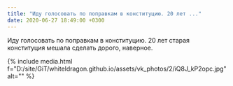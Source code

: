```yaml
---
title: "Иду голосовать по поправкам в конституцию. 20 лет ..."
date: 2020-06-27 18:49:00 +0300
---
```


Иду голосовать по поправкам в конституцию. 20 лет старая конституция мешала сделать дорого, наверное.

{% include media.html f="D:/site/GiT/whiteldragon.github.io/assets/vk_photos/2/iQ8J_kP2opc.jpg" alt="" %}
